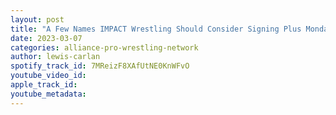 ```yaml
---
layout: post
title: "A Few Names IMPACT Wrestling Should Consider Signing Plus Monday's Main Event"
date: 2023-03-07
categories: alliance-pro-wrestling-network
author: lewis-carlan
spotify_track_id: 7MReizF8XAfUtNE0KnWFvO
youtube_video_id: 
apple_track_id: 
youtube_metadata: 
---
```

